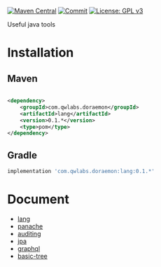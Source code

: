 [![Maven Central](https://img.shields.io/maven-central/v/com.qwlabs.doraemon/lang.svg?label=Maven%20Central)](https://search.maven.org/search?q=g:%22com.qwlabs.doraemon%22)
[![Commit](https://github.com/qwlabs/doraemon/actions/workflows/commit.yml/badge.svg?branch=master)](https://github.com/qwlabs/doraemon/actions/workflows/commit.yml)
[![License: GPL v3](https://img.shields.io/badge/License-GPLv3-blue.svg)](https://www.gnu.org/licenses/gpl-3.0)

Useful java tools

# Installation

## Maven

```xml

<dependency>
    <groupId>com.qwlabs.doraemon</groupId>
    <artifactId>lang</artifactId>
    <version>0.1.*</version>
    <type>pom</type>
</dependency>
```

## Gradle

```gradle
implementation 'com.qwlabs.doraemon:lang:0.1.*'
```

# Document
- [lang](lang/README.md)
- [panache](panache/README.md)
- [auditing](auditing/README.md)
- [jpa](jpa/README.md)
- [graphql](graphql/README.md)
- [basic-tree](basic-tree/README.md)
